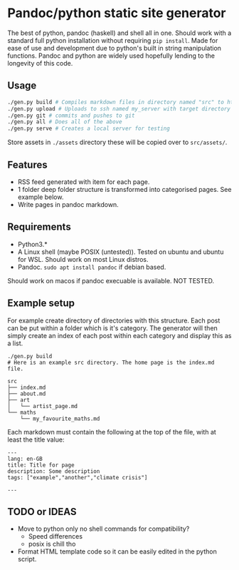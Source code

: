 # Pandoc/python static site generator

The best of python, pandoc (haskell) and shell all in one. Should work with a standard full python installation without requiring `pip install`. Made for ease of use and development due to python's built in string manipulation functions. Pandoc and python are widely used hopefully lending to the longevity of this code.

## Usage

```bash
./gen.py build # Compiles markdown files in directory named "src" to html in "site" directory.
./gen.py upload # Uploads to ssh named my_server with target directory /var/www/html
./gen.py git # commits and pushes to git
./gen.py all # Does all of the above
./gen.py serve # Creates a local server for testing
```

Store assets in `./assets` directory these will be copied over to `src/assets/`.

## Features
- RSS feed generated with item for each page.
- 1 folder deep folder structure is transformed into categorised pages. See example below.
- Write pages in pandoc markdown.

## Requirements
- Python3.\*
- A Linux shell (maybe POSIX (untested)). Tested on ubuntu and ubuntu for WSL. Should work on most Linux distros.
- Pandoc. `sudo apt install pandoc` if debian based.

Should work on macos if pandoc execuable is available. NOT TESTED.

## Example setup

For example create directory of directories with this structure. Each post can be put within a folder which is it's category. The generator will then simply create an index of each post within each category and display this as a list.
```
./gen.py build
# Here is an example src directory. The home page is the index.md file.

src
├── index.md
├── about.md
├── art
│   └── artist_page.md
└── maths
    └── my_favourite_maths.md

```

Each markdown must contain the following at the top of the file, with at least the title value:

```
---
lang: en-GB
title: Title for page
description: Some description
tags: ["example","another","climate crisis"]

---
```

## TODO or IDEAS
- Move to python only no shell commands for compatibility?
  - Speed differences
  - posix is chill tho
- Format HTML template code so it can be easily edited in the python script.
